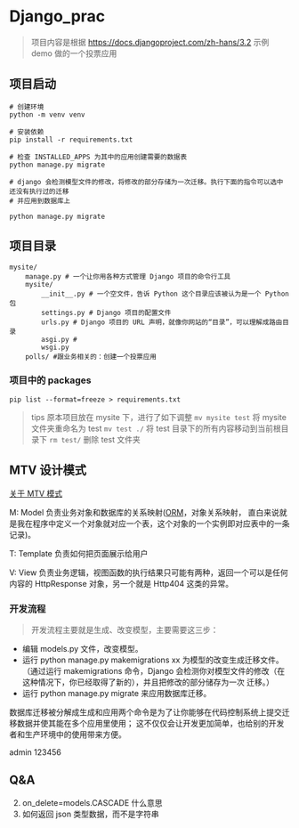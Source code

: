 # Django_prac
> 项目内容是根据 https://docs.djangoproject.com/zh-hans/3.2 示例 demo 做的一个投票应用
> 
## 项目启动
```shell
# 创建环境
python -m venv venv

# 安装依赖
pip install -r requirements.txt

# 检查 INSTALLED_APPS 为其中的应用创建需要的数据表
python manage.py migrate

# django 会检测模型文件的修改，将修改的部分存储为一次迁移。执行下面的指令可以选中还没有执行过的迁移
# 并应用到数据库上

python manage.py migrate
```
## 项目目录
```shell
mysite/
    manage.py # 一个让你用各种方式管理 Django 项目的命令行工具
    mysite/
        __init__.py # 一个空文件，告诉 Python 这个目录应该被认为是一个 Python 包
        settings.py # Django 项目的配置文件
        urls.py # Django 项目的 URL 声明，就像你网站的“目录”，可以理解成路由目录
        asgi.py # 
        wsgi.py
    polls/ #跟业务相关的：创建一个投票应用    
```
### 项目中的 packages
```shell
pip list --format=freeze > requirements.txt
```

> tips
> 原本项目放在 mysite 下，进行了如下调整
> `mv mysite test` 将 mysite 文件夹重命名为 test
> `mv test ./` 将 test 目录下的所有内容移动到当前根目录下
> `rm test/`  删除 test 文件夹
## MTV 设计模式
[关于 MTV 模式](https://blog.csdn.net/dbanote/article/details/11338953)

M: Model 负责业务对象和数据库的关系映射([ORM](https://zhuanlan.zhihu.com/p/27188788)，对象关系映射，
直白来说就是我在程序中定义一个对象就对应一个表，这个对象的一个实例即对应表中的一条记录)。

T: Template 负责如何把页面展示给用户

V: View 负责业务逻辑，视图函数的执行结果只可能有两种，返回一个可以是任何内容的 HttpResponse 对象，另一个就是 Http404 这类的异常。

### 开发流程
> 开发流程主要就是生成、改变模型，主要需要这三步：

- 编辑 models.py 文件，改变模型。
- 运行 python manage.py makemigrations xx 为模型的改变生成迁移文件。（通过运行 makemigrations 命令，Django 会检测你对模型文件的修改（在这种情况下，你已经取得了新的），并且把修改的部分储存为一次 迁移。）
- 运行 python manage.py migrate 来应用数据库迁移。

数据库迁移被分解成生成和应用两个命令是为了让你能够在代码控制系统上提交迁移数据并使其能在多个应用里使用； 
这不仅仅会让开发更加简单，也给别的开发者和生产环境中的使用带来方便。

admin 123456
## Q&A
2. on_delete=models.CASCADE 什么意思
3. 如何返回 json 类型数据，而不是字符串

